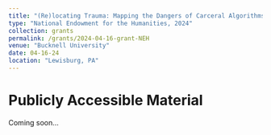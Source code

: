 ```yaml
---
title: "(Re)locating Trauma: Mapping the Dangers of Carceral Algorithms through Stories of Incarceration"
type: "National Endowment for the Humanities, 2024"
collection: grants
permalink: /grants/2024-04-16-grant-NEH
venue: "Bucknell University"
date: 04-16-24
location: "Lewisburg, PA"
---
```





Publicly Accessible Material
======

Coming soon...

